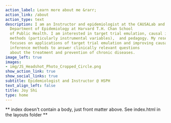 ```yaml
---
action_label: Learn more about me &rarr;
action_link: /about
action_type: text
description: I am an Instructor and epidemiologist at the CAUSALab and 
  Department of Epidemiology at Harvard T.H. Chan School
  of Public Health. I am interested in target trial emulation, causal inference 
  methods (particularly instrumental variables),  and pedagogy. My research 
  focuses on applications of target trial emulation and improving causal
  inference methods to answer clinically relevant questions
  about the treatment and prevention of chronic diseases.
image_left: true
images:
- img/JS_Headshot_Photo_Cropped_Circle.png
show_action_link: true
show_social_links: true
subtitle: Epidemiologist and Instructor @ HSPH
text_align_left: false
title: Joy Shi
type: home
---
```


** index doesn't contain a body, just front matter above.
See index.html in the layouts folder **
